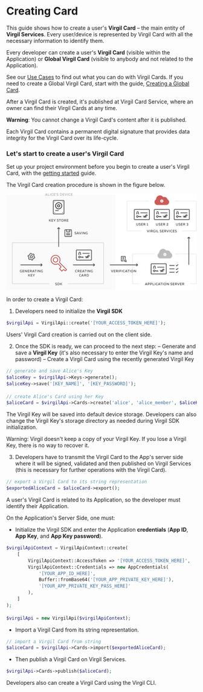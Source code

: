 # Creating Card

This guide shows how to create a user's **Virgil Card** – the main entity of **Virgil Services**.
Every user/device is represented by Virgil Card with all the necessary information to identify them.

Every developer can create a user's **Virgil Card** (visible within the Application) or **Global Virgil Card** (visible to anybody and not related to the Application).

See our [Use Cases](https://github.com/VirgilSecurity/virgil-sdk-php/tree/docs-review/docs/get-started) to find out what you can do with Virgil Cards. If you need to create a Global Virgil Card, start with the guide, [Creating a Global Card](/docs/guides/virgil-card/creating-global-card.md).

After a Virgil Card is created, it's published at Virgil Card Service, where an owner can find their Virgil Cards at any time.

**Warning**: You cannot change a Virgil Card's content after it is published.

Each Virgil Card contains a  permanent digital signature that provides data integrity for the Virgil Card over its life-cycle.



### Let's start to create a user's Virgil Card

Set up your project environment before you begin to create a user's Virgil Card, with the [getting started](/docs/guides/configuration/client-configuration.md) guide.


The Virgil Card creation procedure is shown in the figure below.

![Virgil Card Generation](/docs/img/Card_introduct.png "Create Virgil Card")


In order to create a Virgil Card:

1. Developers need to initialize the **Virgil SDK**

```php
$virgilApi = VirgilApi::create('[YOUR_ACCESS_TOKEN_HERE]');
```

Users' Virgil Card creation is carried out on the client side.

2. Once the SDK is ready, we can proceed to the next step:
  – Generate and save a **Virgil Key** (it's also necessary to enter the Virgil Key's name and password)
  – Create a Virgil Card using the recently generated Virgil Key


  ```php
  // generate and save Alice's Key
  $aliceKey = $virgilApi->Keys->generate();
  $aliceKey->save('[KEY_NAME]', '[KEY_PASSWORD]');

  // create Alice's Card using her Key
  $aliceCard = $virgilApi->Cards->create('alice', 'alice_member', $aliceKey);
  ```


The Virgil Key will be saved into default device storage. Developers can also change the Virgil Key's storage directory as needed during Virgil SDK initialization.

Warning: Virgil doesn't keep a copy of your Virgil Key. If you lose a Virgil Key, there is no way to recover it.

3. Developers have to transmit the Virgil Card to the App's server side where it will be signed, validated and then published on Virgil Services (this is necessary for further operations with the Virgil Card).

```php
// export a Virgil Card to its string representation
$exportedAliceCard = $aliceCard->export();
```

A user's Virgil Card is related to its Application, so the developer must identify their Application.

On the Application's Server Side, one must:

 - Initialize the Virgil SDK and enter the Application **credentials** (**App ID**, **App Key**, and **App Key password**).

 ```php
 $virgilApiContext = VirgilApiContext::create(
     [
         VirgilApiContext::AccessToken => '[YOUR_ACCESS_TOKEN_HERE]',
         VirgilApiContext::Credentials => new AppCredentials(
             '[YOUR_APP_ID_HERE]',
             Buffer::fromBase64('[YOUR_APP_PRIVATE_KEY_HERE]'),
             '[YOUR_APP_PRIVATE_KEY_PASS_HERE]'
         ),
     ]
 );

 $virgilApi = new VirgilApi($virgilApiContext);
 ```

-  Import a Virgil Card from its string representation.

```php
// import a Virgil Card from string
$aliceCard = $virgilApi->Cards->import($exportedAliceCard);
```


-  Then publish a Virgil Card on Virgil Services.

```php
$virgilApi->Cards->publish($aliceCard);
```

Developers also can create a Virgil Card using the Virgil CLI.
